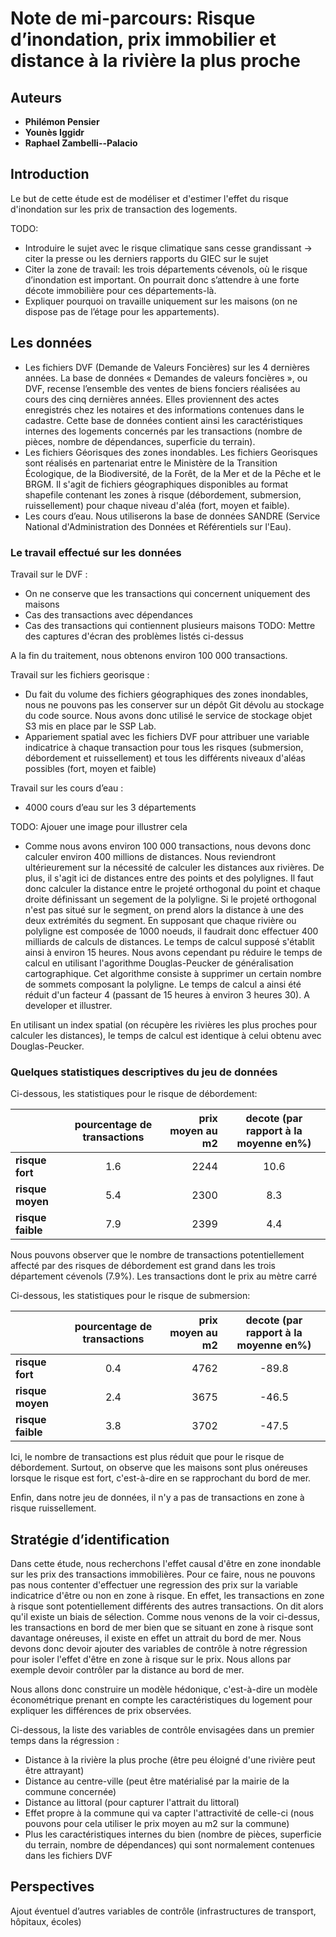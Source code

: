 # Note de mi-parcours: Risque d’inondation, prix immobilier et distance à la rivière la plus proche

## Auteurs
- **Philémon Pensier**  
- **Younès Iggidr**  
- **Raphael Zambelli--Palacio**

## Introduction
Le but de cette étude est de modéliser et d'estimer l'effet du risque d'inondation sur les prix de transaction des logements. 

TODO: 
- Introduire le sujet avec le risque climatique sans cesse grandissant -> citer la presse ou les derniers rapports du GIEC sur le sujet
- Citer la zone de travail: les trois départements cévenols, où le risque d’inondation est important. On pourrait donc s’attendre à une forte décote immobilière pour ces départements-là.
- Expliquer pourquoi on travaille uniquement sur les maisons (on ne dispose pas de l’étage pour les appartements). 

## Les données
-	Les fichiers DVF (Demande de Valeurs Foncières) sur les 4 dernières années. La base de données « Demandes de valeurs foncières », ou DVF, recense l’ensemble des ventes de biens fonciers réalisées au cours des cinq dernières années. Elles proviennent des actes enregistrés chez les notaires et des informations contenues dans le cadastre.
Cette base de données contient ainsi les caractéristiques internes des logements concernés par les transactions (nombre de pièces, nombre de dépendances, superficie du terrain).
-	Les fichiers Géorisques des zones inondables. Les fichiers Georisques sont réalisés en partenariat entre le Ministère de la Transition Écologique, de la Biodiversité, de la Forêt, de la Mer et de la Pêche et le BRGM. Il s'agit de fichiers géographiques disponibles au format shapefile contenant les zones à risque (débordement, submersion, ruissellement) pour chaque niveau d'aléa (fort, moyen et faible).
-	Les cours d’eau. Nous utiliserons la base de données SANDRE (Service National d'Administration des Données et Référentiels sur l'Eau). 

### Le travail effectué sur les données

Travail sur le DVF : 
-	On ne conserve que les transactions qui concernent uniquement des maisons
-	Cas des transactions avec dépendances 
-	Cas des transactions qui contiennent plusieurs maisons 
TODO: Mettre des captures d'écran des problèmes listés ci-dessus

A la fin du traitement, nous obtenons environ 100 000 transactions.

Travail sur les fichiers georisque :
-	Du fait du volume des fichiers géographiques des zones inondables, nous ne pouvons pas les conserver sur un dépôt Git dévolu au stockage du code source. Nous avons donc utilisé le service de stockage objet S3 mis en place par le SSP Lab.
-   Appariement spatial avec les fichiers DVF pour attribuer une variable indicatrice à chaque transaction pour tous les risques (submersion, débordement et ruissellement) et tous les différents niveaux d'aléas possibles (fort, moyen et faible)

Travail sur les cours d’eau :
-	4000 cours d’eau sur les 3 départements

TODO: Ajouer une image pour illustrer cela

-   Comme nous avons environ 100 000 transactions, nous devons donc calculer environ 400 millions de distances. Nous reviendront ultérieurement sur la nécessité de calculer les distances aux rivières. De plus, il s'agit ici de distances entre des points et des polylignes. Il faut donc calculer la distance entre le projeté orthogonal du point et chaque droite définissant un segement de la polyligne. Si le projeté orthogonal n'est pas situé sur le segment, on prend alors la distance à une des deux extrémités du segment.
En supposant que chaque rivière ou polyligne est composée de 1000 noeuds, il faudrait donc effectuer 400 milliards de calculs de distances. Le temps de calcul supposé s'établit ainsi à environ 15 heures. 
Nous avons cependant pu réduire le temps de calcul en utilisant l'agorithme Douglas-Peucker de généralisation cartographique. Cet algorithme consiste à supprimer un certain nombre de sommets composant la polyligne. Le temps de calcul a ainsi été réduit d'un facteur 4 (passant de 15 heures à environ 3 heures 30). A developer et illustrer. 

En utilisant un index spatial (on récupère les rivières les plus proches pour calculer les distances), le temps de calcul est identique à celui obtenu avec Douglas-Peucker.

### Quelques statistiques descriptives du jeu de données

Ci-dessous, les statistiques pour le risque de débordement:

|           | pourcentage de transactions | prix moyen au m2 | decote (par rapport à la moyenne en%) |
|-----------|:-----------:|------------:|:-----------:|
| **risque fort** | 1.6   | 2244   | 10.6   |
| **risque moyen** | 5.4   | 2300   | 8.3   |
| **risque faible** | 7.9   | 2399   | 4.4   |

Nous pouvons observer que le nombre de transactions potentiellement affecté par des risques de débordement est grand dans les trois département cévenols (7.9%). Les transactions dont le prix au mètre carré 

Ci-dessous, les statistiques pour le risque de submersion:

|           | pourcentage de transactions | prix moyen au m2 | decote (par rapport à la moyenne en%) |
|-----------|:-----------:|------------:|:-----------:|
| **risque fort** | 0.4   | 4762   | -89.8   |
| **risque moyen** | 2.4   | 3675   | -46.5   |
| **risque faible** | 3.8   | 3702   | -47.5   |

Ici, le nombre de transactions est plus réduit que pour le risque de débordement. Surtout, on observe que les maisons sont plus onéreuses lorsque le risque est fort, c'est-à-dire en se rapprochant du bord de mer. 

Enfin, dans notre jeu de données, il n'y a pas de transactions en zone à risque ruissellement.

## Stratégie d’identification

Dans cette étude, nous recherchons l'effet causal d'être en zone inondable sur les prix des transactions immobilières. Pour ce faire, nous ne pouvons pas nous contenter d'effectuer une regression des prix sur la variable indicatrice d'être ou non en zone à risque. En effet, les transactions en zone à risque sont potentiellement différents des autres transactions. On dit alors qu'il existe un biais de sélection. Comme nous venons de la voir ci-dessus, les transactions en bord de mer bien que se situant en zone à risque sont davantage onéreuses, il existe en effet un attrait du bord de mer. Nous devons donc devoir ajouter des variables de contrôle à notre régression pour isoler l'effet d'être en zone à risque sur le prix. Nous allons par exemple devoir contrôler par la distance au bord de mer. 

Nous allons donc construire un modèle hédonique, c'est-à-dire un modèle économétrique prenant en compte les caractéristiques du logement pour expliquer les différences de prix observées.

Ci-dessous, la liste des variables de contrôle envisagées dans un premier temps dans la régression :
-	Distance à la rivière la plus proche (être peu éloigné d'une rivière peut être attrayant)
-	Distance au centre-ville (peut être matérialisé par la mairie de la commune concernée)
-	Distance au littoral (pour capturer l'attrait du littoral)
-   Effet propre à la commune qui va capter l'attractivité de celle-ci (nous pouvons pour cela utiliser le prix moyen au m2 sur la commune)
-	Plus les caractéristiques internes du bien (nombre de pièces, superficie du terrain, nombre de dépendances) qui sont normalement contenues dans les fichiers DVF

## Perspectives
Ajout éventuel d’autres variables de contrôle (infrastructures de transport, hôpitaux, écoles)
